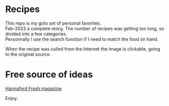 # Recipes
This repo is my goto set of personal favorites.  
Feb-2023 a complete reorg.  The number of recipes was getting too long, so divided into a few categories.  
Personnally I use the search function if I need to match the food on hand.  

When the recipe was culled from the Internet the image is clickable, going to the original source.

# Free source of ideas
[Hannaford Fresh magazine](https://www.hannaford.com/recipes)

Enjoy.  
